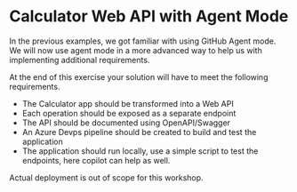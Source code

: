 
# Calculator Web API with Agent Mode
In the previous examples, we got familiar with using GitHub Agent mode. We will now use agent mode in a more advanced way to help us with implementing additional requirements.

At the end of this exercise your solution will have to meet the following requirements.
- The Calculator app should be transformed into a Web API
- Each operation should be exposed as a separate endpoint
- The API should be documented using OpenAPI/Swagger
- An Azure Devps pipeline should be created to build and test the application
- The application should run locally, use a simple script to test the endpoints, here copilot can help as well. 

Actual deployment is out of scope for this workshop.